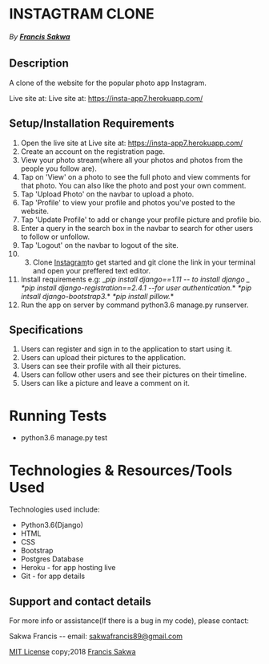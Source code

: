 # INSTAGTRAM CLONE
###### By **[Francis Sakwa](https://github.com/FrancisSakwa89)**

## Description
A clone of the website for the popular photo app Instagram.

Live site at: Live site at: https://insta-app7.herokuapp.com/

## Setup/Installation Requirements
1. Open the live site at Live site at: https://insta-app7.herokuapp.com/
2. Create an account on the registration page.
3. View your photo stream(where all your photos and photos from the people you follow are).
4. Tap on 'View' on a photo to see the full photo and view comments for that photo. You can also like the photo and post your own comment.
5. Tap 'Upload Photo' on the navbar to upload a photo.
6. Tap 'Profile' to view your profile and photos you've posted to the website.
7. Tap 'Update Profile' to add or change your profile picture and profile bio.
8. Enter a query in the search box in the navbar to search for other users to follow or unfollow.
9. Tap 'Logout' on the navbar to logout of the site.
10. 3. Clone [Instagram](https://github.com/FrancisSakwa89/instagram-app.git/)to get started and git clone the link in your terminal and open your preffered text editor.
4. Install requirements e.g:
_*pip install django==1.11 -- to install django _*
_*pip install django-registration==2.4.1 --for user authentication._*
_*pip intsall django-bootstrap3._*
_*pip install pillow._*
5. Run the app on server by command python3.6 manage.py runserver.

## Specifications
1. Users can register and sign in to the application to start using it.
2. Users can upload their pictures to the application.
3. Users can see their profile with all their pictures.
4. Users can follow other users and see their pictures on their timeline.
5. Users can like a picture and leave a comment on it.

# Running Tests
* python3.6 manage.py test


# Technologies & Resources/Tools Used
Technologies used include:
* Python3.6(Django) 
* HTML
* CSS
* Bootstrap
* Postgres Database
* Heroku - for app hosting live
* Git - for app details

## Support and contact details
For more info or assistance(If there is a bug in my code), please contact:

Sakwa Francis -- email: sakwafrancis89@gmail.com

[MIT License](https://choosealicense.com/licenses/mit/#) copy;2018 [Francis Sakwa](https://github.com/FrancisSakwa89/)

